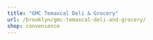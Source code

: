 ```yaml
---
title: "GMC Temaxcal Deli & Grocery"
url: /brooklyn/gmc-temaxcal-deli-and-grocery/
shop: convenience
---
```

